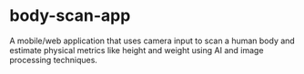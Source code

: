 # body-scan-app
A mobile/web application that uses camera input to scan a human body and estimate physical metrics like height and weight using AI and image processing techniques.
